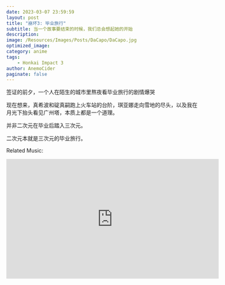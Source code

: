```yaml
---
date: 2023-03-07 23:59:59
layout: post
title: "崩坏3: 毕业旅行"
subtitle: 当一个故事要结束的时候，我们总会想起她的开始
description:
image: /Resources/Images/Posts/DaCapo/DaCapo.jpg
optimized_image:
category: anime
tags:
    - Honkai Impact 3
author: AnemoCider
paginate: false
---
```


签证的前夕，一个人在陌生的城市里熬夜看毕业旅行的剧情爆哭

现在想来，真希波和碇真嗣跑上火车站的台阶，琪亚娜走向雪地的尽头，以及我在月光下抬头看见广州塔，本质上都是一个道理。

并非二次元在毕业后踏入三次元。

二次元本就是三次元的毕业旅行。

<p>Related Music:</p>
<iframe width="560" height="315" src="https://www.youtube.com/embed/9iFDPYubUbE?si=23KJj6jxGyNMl0yT" title="YouTube video player" frameborder="0" allow="accelerometer; autoplay; clipboard-write; encrypted-media; gyroscope; picture-in-picture; web-share" allowfullscreen></iframe>
